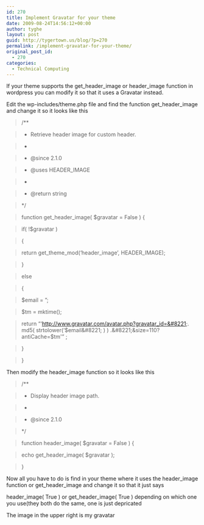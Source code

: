 ```yaml
---
id: 270
title: Implement Gravatar for your theme
date: 2009-08-24T14:56:12+00:00
author: tyghe
layout: post
guid: http://tygertown.us/blog/?p=270
permalink: /implement-gravatar-for-your-theme/
original_post_id:
  - 270
categories:
  - Technical Computing
---
```

If your theme supports the get\_header\_image or header_image function in wordpress you can modify it so that it uses a Gravatar instead.

Edit the wp-includes/theme.php file and find the function get\_header\_image and change it so it looks like this

> /**
  
> * Retrieve header image for custom header.
  
> *
  
> * @since 2.1.0
  
> * @uses HEADER_IMAGE
  
> *
  
> * @return string
  
> */
  
> function get\_header\_image( $gravatar = False ) {
  
> if( !$gravatar )
  
> {
  
> return get\_theme\_mod(&#8216;header\_image&#8217;, HEADER\_IMAGE);
  
> }
  
> else
  
> {
  
> $email = &#8221;;
  
> $tm = mktime();
  
> return &#8220;&#8216;http://www.gravatar.com/avatar.php?gravatar_id=&#8221;. md5( strtolower(&#8216;$email&#8221; ) ) .&#8221;&size=110?antiCache=$tm'&#8221; ;
  
> }
  
> }

Then modify the header_image function so it looks like this

> /**
  
> * Display header image path.
  
> *
  
> * @since 2.1.0
  
> */
  
> function header_image( $gravatar = False ) {
  
> echo get\_header\_image( $gravatar );
  
> }

Now all you have to do is find in your theme where it uses the header\_image function or get\_header_image and change it so that it just says

header\_image( True ) or get\_header_image( True ) depending on which one you use(they both do the same, one is just depricated

The image in the upper right is my gravatar